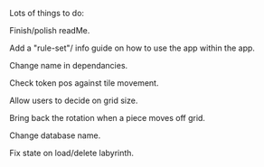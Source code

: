 Lots of things to do:

Finish/polish readMe.

Add a "rule-set"/ info guide on how to use the app within the app.

Change name in dependancies.

Check token pos against tile movement.

Allow users to decide on grid size.

Bring back the rotation when a piece moves off grid.

Change database name.

Fix state on load/delete labyrinth.
